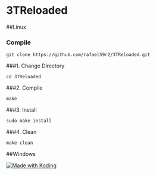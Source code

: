 # 3TReloaded
##Linux
<!--
###Download
###<a href="https://github.com/rafael59r2/3TReloaded/releases/download/1.1/3TReloaded-linux32.exe">32 bits</a>
###<a href="https://github.com/rafael59r2/3TReloaded/releases/download/1.1/3TReloaded-linux64.exe">64 bits</a>
###Or -->
### Compile
<pre><code>git clone https://github.com/rafael59r2/3TReloaded.git</code></pre>

###1. Change Directory
<pre><code>cd 3TReloaded</code></pre>
###2. Compile
<pre><code>make</code></pre>
###3. Install
<pre><code>sudo make install</code></pre>
###4. Clean
<pre><code>make clean</code></pre>
##Windows
<!--
###Download
###<a href="https://github.com/rafael59r2/3TReloaded/releases/download/1.1/3TReloaded-win32.exe">32 bits</a>
###<a href="https://github.com/rafael59r2/3TReloaded/releases/download/1.1/3TReloaded-win64.exe">64 bits</a>
-->
<a href="https://koding.com/"> <img src="https://koding-cdn.s3.amazonaws.com/badges/made-with-koding/v1/koding_badge_ReadmeDark.png" srcset="https://koding-cdn.s3.amazonaws.com/badges/made-with-koding/v1/koding_badge_ReadmeDark.png 1x, https://koding-cdn.s3.amazonaws.com/badges/made-with-koding/v1/koding_badge_ReadmeDark@2x.png 2x" alt="Made with Koding" /> </a>
